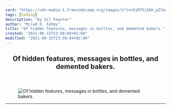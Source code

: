 ```yaml
---
card: "https://cdn-media-1.freecodecamp.org/images/1*tvnXjRf5i5GH_pZlkmoZfA.jpeg"
tags: [Coding]
description: "by Gil Fewster"
author: "Milad E. Fahmy"
title: "Of hidden features, messages in bottles, and demented bakers."
created: "2021-08-15T23:50:04+02:00"
modified: "2021-08-15T23:50:04+02:00"
---
```

<div class="site-wrapper">
<main id="site-main" class="site-main outer">
<div class="inner">
<article class="post-full post tag-coding tag-communication tag-humor tag-business tag-design ">
<header class="post-full-header">
<h1 class="post-full-title">Of hidden features, messages in bottles, and demented bakers.</h1>
</header>
<figure class="post-full-image">
<picture>
<source media="(max-width: 700px)" sizes="1px" srcset="data:image/gif;base64,R0lGODlhAQABAIAAAAAAAP///yH5BAEAAAAALAAAAAABAAEAAAIBRAA7 1w">
<source media="(min-width: 701px)" sizes="(max-width: 800px) 400px,
(max-width: 1170px) 700px,
1400px" srcset="https://cdn-media-1.freecodecamp.org/images/1*tvnXjRf5i5GH_pZlkmoZfA.jpeg 300w,
https://cdn-media-1.freecodecamp.org/images/1*tvnXjRf5i5GH_pZlkmoZfA.jpeg 600w,
https://cdn-media-1.freecodecamp.org/images/1*tvnXjRf5i5GH_pZlkmoZfA.jpeg 1000w,
https://cdn-media-1.freecodecamp.org/images/1*tvnXjRf5i5GH_pZlkmoZfA.jpeg 2000w">
<img onerror="this.style.display='none'" src="https://cdn-media-1.freecodecamp.org/images/1*tvnXjRf5i5GH_pZlkmoZfA.jpeg" alt="Of hidden features, messages in bottles, and demented bakers.">
</picture>
</figure>
<section class="post-full-content">
<div class="post-content medium-migrated-article">
</div>
<hr>
</section>
</article>
</div>
</main>
</div>
<!-- Google Tag Manager (noscript) -->
<!-- End Google Tag Manager (noscript) -->
